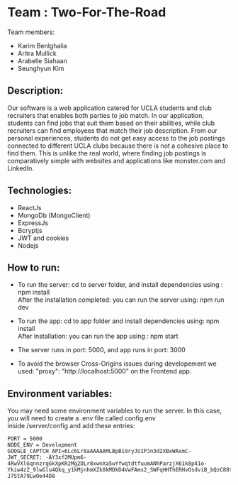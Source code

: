 # Team : Two-For-The-Road

Team members:
* Karim Benlghalia
* Aritra Mullick
* Arabelle Siahaan
* Seunghyun Kim

## Description:
Our software is a web application catered for UCLA students and club recruiters that enables both parties to job match. 
In our application, students can find jobs that suit them based on their abilities, 
while club recruiters can find employees that match their job description. From our personal experiences, 
students do not get easy access to the job postings connected to different UCLA clubs because there is not a cohesive place to find them. This is unlike the real world, 
where finding job postings is comparatively simple with websites and applications like monster.com and LinkedIn.

## Technologies:
* ReactJs
* MongoDb (MongoClient)
* ExpressJs
* Bcryptjs
* JWT and cookies
* Nodejs

## How to run:
* To run the server: cd to server folder, and install dependencies using : npm install  <br/> After the installation completed: you can run the server using: npm run dev

* To run the app: cd to app folder and install dependencies using: npm install
  <br/> After installation: you can run the app using : npm start
* The server runs in port: 5000, and app runs in port: 3000
  
* To avoid the browser Cross-Origins issues during developement we used: "proxy": "http://localhost:5000" on the Frontend app.
## Environment variables:
You may need some environment variables to  run the server. In this case, you will need to create a .env file called config.env </br>
inside /server/config and add these entries: </br>
```
PORT = 5000
NODE_ENV = Development
GOOGLE_CAPTCH_API=6Lc6Lr8aAAAAAMLBpBi9ryJU1PJn3d2XBxWAxmC-
JWT_SECRET: -AY3xf2MUpm6-4RwVXlGqnnzrqGkXpKR2Mg2DLr8xwnXa5wYfwqtdtfuumANhParzjX61k8p41o-Ykiw4zZ_9lwGlu4Qkq_y1kMjnhmXZk8kMDkD4VwFAms2_SWFqHHThERHvOsdviB_bQzC88t0a4Sf79d-J7StA79LwOe44D8
```


 
  


